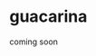 # guacarina

coming soon

<!-- TODO -->
<!-- click on individual svgs, navigate between -->
<!-- clean up core scale -->
<!-- homepage -->
<!-- clean up header -->
<!-- about page -->
<!-- tuner? -->
